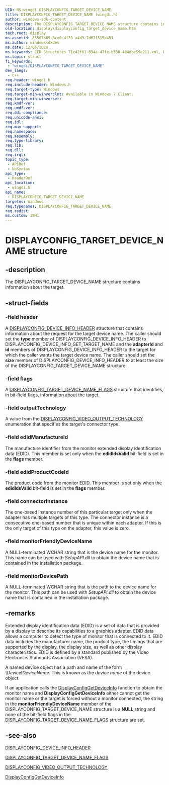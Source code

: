 ```yaml
---
UID: NS:wingdi.DISPLAYCONFIG_TARGET_DEVICE_NAME
title: DISPLAYCONFIG_TARGET_DEVICE_NAME (wingdi.h)
author: windows-sdk-content
description: The DISPLAYCONFIG_TARGET_DEVICE_NAME structure contains information about the target.
old-location: display\displayconfig_target_device_name.htm
tech.root: display
ms.assetid: 85507b69-8ce0-4f39-a4d3-7d67f515b451
ms.author: windowssdkdev
ms.date: 12/05/2018
ms.keywords: CCD_Structures_71e42f61-634a-47fe-b330-404dbe59e211.xml, DISPLAYCONFIG_TARGET_DEVICE_NAME, DISPLAYCONFIG_TARGET_DEVICE_NAME structure [Display Devices], display.displayconfig_target_device_name, wingdi/DISPLAYCONFIG_TARGET_DEVICE_NAME
ms.topic: struct
f1_keywords: 
 - "wingdi/DISPLAYCONFIG_TARGET_DEVICE_NAME"
dev_langs:
 - c++
req.header: wingdi.h
req.include-header: Windows.h
req.target-type: Windows
req.target-min-winverclnt: Available in Windows 7 Client.
req.target-min-winversvr: 
req.kmdf-ver: 
req.umdf-ver: 
req.ddi-compliance: 
req.unicode-ansi: 
req.idl: 
req.max-support: 
req.namespace: 
req.assembly: 
req.type-library: 
req.lib: 
req.dll: 
req.irql: 
topic_type:
 - APIRef
 - kbSyntax
api_type:
 - HeaderDef
api_location:
 - wingdi.h
api_name:
 - DISPLAYCONFIG_TARGET_DEVICE_NAME
targetos: Windows
req.typenames: DISPLAYCONFIG_TARGET_DEVICE_NAME
req.redist: 
ms.custom: 19H1
---
```


# DISPLAYCONFIG_TARGET_DEVICE_NAME structure


## -description


The DISPLAYCONFIG_TARGET_DEVICE_NAME structure contains information about the target.


## -struct-fields




### -field header

A <a href="https://docs.microsoft.com/windows/desktop/api/wingdi/ns-wingdi-displayconfig_device_info_header">DISPLAYCONFIG_DEVICE_INFO_HEADER</a> structure that contains information about the request for the target device name. The caller should set the <b>type</b> member of DISPLAYCONFIG_DEVICE_INFO_HEADER to DISPLAYCONFIG_DEVICE_INFO_GET_TARGET_NAME and the <b>adapterId</b> and <b>id</b> members of DISPLAYCONFIG_DEVICE_INFO_HEADER to the target for which the caller wants the target device name. The caller should set the <b>size</b> member of DISPLAYCONFIG_DEVICE_INFO_HEADER to at least the size of the DISPLAYCONFIG_TARGET_DEVICE_NAME structure.


### -field flags

A <a href="https://docs.microsoft.com/windows/desktop/api/wingdi/ns-wingdi-displayconfig_target_device_name_flags">DISPLAYCONFIG_TARGET_DEVICE_NAME_FLAGS</a> structure that identifies, in bit-field flags, information about the target. 


### -field outputTechnology

A value from the <a href="https://docs.microsoft.com/windows/desktop/api/wingdi/ne-wingdi-displayconfig_video_output_technology">DISPLAYCONFIG_VIDEO_OUTPUT_TECHNOLOGY</a> enumeration that specifies the target's connector type. 


### -field edidManufactureId

 The manufacture identifier from the monitor extended display identification data (EDID). This member is set only when the <b>edidIdsValid</b> bit-field is set in the <b>flags</b> member. 


### -field edidProductCodeId

 The product code from the monitor EDID. This member is set only when the <b>edidIdsValid</b> bit-field is set in the <b>flags</b> member.


### -field connectorInstance

The one-based instance number of this particular target only when the adapter has multiple targets of this type. The connector instance is a consecutive one-based number that is unique within each adapter. If this is the only target of this type on the adapter, this value is zero. 


### -field monitorFriendlyDeviceName

A NULL-terminated WCHAR string that is the  device name for the monitor. This name can be used with <i>SetupAPI.dll</i> to obtain the device name that is contained in the installation package. 


### -field monitorDevicePath

A NULL-terminated WCHAR string that is the  path to the device name for the monitor. This path can be used with <i>SetupAPI.dll</i> to obtain the device name that is contained in the installation package. 


## -remarks



Extended display identification data (EDID) is a set of data that is provided by a display to describe its capabilities to a graphics adapter. EDID data allows a computer to detect the type of monitor that is connected to it. EDID data includes the manufacturer name, the product type, the timings that are supported by the display, the display size, as well as other display characteristics. EDID is defined by a standard published by the Video Electronics Standards Association (VESA).

A named device object has a path and name of the form <i>\Device\DeviceName</i>. This is known as the <i>device name</i> of the device object.

If an application calls the <a href="https://docs.microsoft.com/windows/desktop/api/winuser/nf-winuser-displayconfiggetdeviceinfo">DisplayConfigGetDeviceInfo</a> function to obtain the monitor name and <b>DisplayConfigGetDeviceInfo</b> either cannot get the monitor name or the target is forced without a monitor connected, the string in the <b>monitorFriendlyDeviceName</b> member of the DISPLAYCONFIG_TARGET_DEVICE_NAME structure is a <b>NULL</b> string and none of the bit-field flags in the <a href="https://docs.microsoft.com/windows/desktop/api/wingdi/ns-wingdi-displayconfig_target_device_name_flags">DISPLAYCONFIG_TARGET_DEVICE_NAME_FLAGS</a> structure are set.




## -see-also




<a href="https://docs.microsoft.com/windows/desktop/api/wingdi/ns-wingdi-displayconfig_device_info_header">DISPLAYCONFIG_DEVICE_INFO_HEADER</a>



<a href="https://docs.microsoft.com/windows/desktop/api/wingdi/ns-wingdi-displayconfig_target_device_name_flags">DISPLAYCONFIG_TARGET_DEVICE_NAME_FLAGS</a>



<a href="https://docs.microsoft.com/windows/desktop/api/wingdi/ne-wingdi-displayconfig_video_output_technology">DISPLAYCONFIG_VIDEO_OUTPUT_TECHNOLOGY</a>



<a href="https://docs.microsoft.com/windows/desktop/api/winuser/nf-winuser-displayconfiggetdeviceinfo">DisplayConfigGetDeviceInfo</a>
 

 

